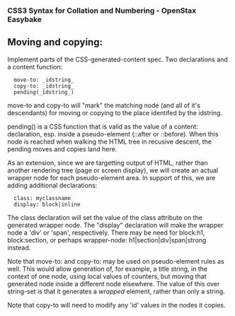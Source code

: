 ###  CSS3 Syntax for Collation and Numbering - OpenStax Easybake ###

## Moving and copying:

Implement parts of the CSS-generated-content spec. Two declarations and
a content function:
```
  move-to: _idstring_
  copy-to: _idstring_
  pending(_idstring_)
```
move-to and copy-to  will "mark" the  matching node (and all of it's
descendants) for moving or copying to the place identifed by the idstring.

pending() is a CSS function that is valid as the value of a content:
declaration, esp. inside a pseudo-element (::after or ::before). When this node
is reached when walking the HTML tree in recusive descent, the pending moves
and copies land here.

As an extension, since we are targetting output of HTML, rather than another
rendering tree (page or screen display), we will create an actual wrapper node
for each pseudo-element area. In support of this, we are adding additional
declarations:
```
  class: myclassname
  display: block|inline
```
The class declaration will set the value of the class attribute on the generated
wrapper node. The "display" declaration will make the wrapper node a 'div' or 'span', respectively. There may be need for block:h1, block:section, or perhaps wrapper-node: h1|section|div|span|strong instead.

Note that move-to: and copy-to: may be used on pseudo-element rules as well.
This would allow generation of, for example, a title string, in the context of
one node, using local values of counters, but moving that generated node inside
a different node elsewhere. The value of this over string-set is that it
generates a _wrapped_ element, rather than only a string.

Note that copy-to will need to modify any 'id' values in the nodes it copies.

